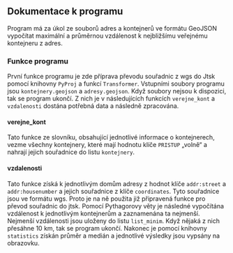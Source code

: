 ## Dokumentace k programu
Program má za úkol ze souborů adres a kontejnerů ve formátu GeoJSON vypočítat maximální a průměrnou vzdálenost k nejbližšímu veřejnému kontejneru z adres.
### Funkce programu
První funkce programu je zde příprava převodu souřadnic z wgs do Jtsk pomocí knihovny `PyProj` a funkcí `Transformer`.
Vstupními soubory programu jsou `kontejnery.geojson` a `adresy.geojson`. 
Když soubory nejsou k dispozici, tak se program ukončí.
Z nich je v následujících funkcích `verejne_kont` a `vzdalenosti` dostána potřebná data a následně zpracována.
#### verejne_kont
Tato funkce ze slovníku, obsahující jednotlivé informace o kontejnerech, vezme všechny kontejnery, které mají hodnotu klíče `PRISTUP` „volně“ a nahrají jejich souřadnice do listu `kontejnery`.
#### vzdalenosti
Tato funkce získá k jednotlivým domům adresy z hodnot klíče `addr:street` a `addr:housenumber` a jejich souřadnice z klíče `coordinates`. Tyto souřadnice jsou ve formátu wgs. Proto je na ně použita již připravená funkce pro převod souřadnic do jtsk.
Pomocí Pythagorovy věty je následné vypočítána vzdálenost k jednotlivým kontejnerům a zaznamenána ta nejmenší.
Nejmenší vzdálenosti jsou uloženy do listu `list_minim`. Když nějaká z nich přesáhne 10 km, tak se program ukončí.
Nakonec je pomocí knihovny `statistics` získán průměr a medián a jednotlivé výsledky jsou vypsány na obrazovku.

